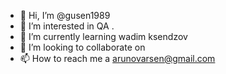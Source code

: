 - 👋 Hi, I’m @gusen1989
- 👀 I’m interested in  QA .
- 🌱 I’m currently learning  wadim ksendzov
- 💞️ I’m looking to collaborate on  
- 📫 How to reach me  a  arunovarsen@gmail.com

<!---
gusen1989/gusen1989 is a ✨ special ✨ repository because its `README.md` (this file) appears on your GitHub profile.
You can click the Preview link to take a look at your changes.
--->
